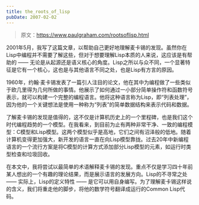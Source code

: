 ```yaml
---
title: the_roots_of_lisp
pubDate: 2007-02-02
---
```


> 原文：https://www.paulgraham.com/rootsoflisp.html 

            
2001年5月，我写了这篇文章，以帮助自己更好地理解麦卡锡的发现。虽然你在Lisp中编程并不需要了解这些，但对于想要理解Lisp本质的人来说，这应该是有帮助的 —— 无论是从起源还是语义核心的角度。Lisp之所以与众不同，一个显著特征是它有一个核心，这也是与其他语言不同之处，也是Lisp有方言的原因。

1960年，约翰·麦卡锡发表了一篇引人注目的论文，他在其中为编程做了一些类似于欧几里得为几何所做的事情。他展示了如何通过一小部分简单操作符和函数符号表示，就可以构建一个完整的编程语言。他将这种语言称为Lisp，即“列表处理”，因为他的一个关键想法是使用一种称为“列表”的简单数据结构来表示代码和数据。

了解麦卡锡的发现是值得的，这不仅是计算机历史上的一个里程碑，也是我们这个时代编程趋势的一个模型。在我看来，到目前为止有两种非常干净、一致的编程模型：C模型和Lisp模型。这两个模型似乎是高地，它们之间有沼泽般的低地。随着计算机变得更加强大，新开发的语言一直在向Lisp模型靠拢。过去20年中新编程语言的一个流行方案是将C模型的计算方式添加部分Lisp模型的元素，如运行时类型检查和垃圾回收。

在本文中，我将尝试以最简单的术语解释麦卡锡的发现。重点不仅是学习四十年前某人想出的一个有趣的理论结果，而是展示语言的发展方向。Lisp的不寻常之处 —— 实际上，Lisp的定义特性 —— 是它可以用自身编写。为了理解麦卡锡这样说的含义，我们将重走他的脚步，将他的数学符号翻译成运行的Common Lisp代码。
